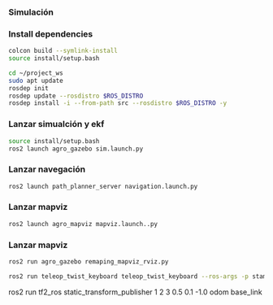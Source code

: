 ### Simulación

### Install dependencies

```bash
colcon build --symlink-install
source install/setup.bash
```

```bash
cd ~/project_ws
sudo apt update
rosdep init
rosdep update --rosdistro $ROS_DISTRO
rosdep install -i --from-path src --rosdistro $ROS_DISTRO -y
```
### Lanzar simualción y ekf

```bash
source install/setup.bash
ros2 launch agro_gazebo sim.launch.py
```

### Lanzar navegación

```bash
ros2 launch path_planner_server navigation.launch.py
```
### Lanzar mapviz

```bash
ros2 launch agro_mapviz mapviz.launch..py
```
### Lanzar mapviz

```bash
ros2 run agro_gazebo remaping_mapviz_rviz.py
```


```bash
ros2 run teleop_twist_keyboard teleop_twist_keyboard --ros-args -p stamped:=true -p use_sim_time:=true --remap /cmd_vel:=/agro_base_controller/cmd_vel
```

ros2 run tf2_ros static_transform_publisher 1 2 3 0.5 0.1 -1.0 odom base_link

